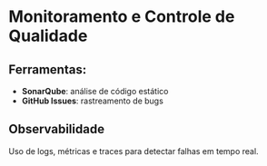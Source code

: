 # Monitoramento e Controle de Qualidade

## Ferramentas:
- **SonarQube**: análise de código estático
- **GitHub Issues**: rastreamento de bugs

## Observabilidade
Uso de logs, métricas e traces para detectar falhas em tempo real.